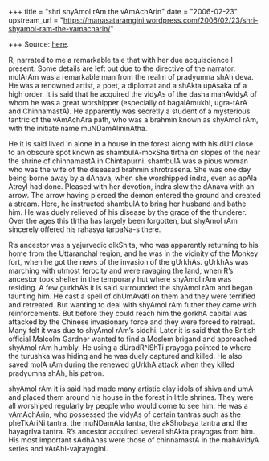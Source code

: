+++
title = "shri shyAmol rAm the vAmAchArin"
date = "2006-02-23"
upstream_url = "https://manasataramgini.wordpress.com/2006/02/23/shri-shyamol-ram-the-vamacharin/"

+++
Source: [here](https://manasataramgini.wordpress.com/2006/02/23/shri-shyamol-ram-the-vamacharin/).

R, narrated to me a remarkable tale that with her due acquiscience I
present. Some details are left out due to the directive of the narrator.
molArAm was a remarkable man from the realm of pradyumna shAh deva. He
was a renowned artist, a poet, a diplomat and a shAkta upAsaka of a high
order. It is said that he acquired the vidyAs of the dasha mahAvidyA of
whom he was a great worshipper (especially of bagalAmukhI, ugra-tArA and
ChinnamastA). He apparently was secretly a student of a mysterious
tantric of the vAmAchAra path, who was a brahmin known as shyAmol rAm,
with the initiate name muNDamAlininAtha.

He it is said lived in alone in a house in the forest along with his
dUtI close to an obscure spot known as shambulA-mokSha tIrtha on slopes
of the near the shrine of chinnamastA in Chintapurni. shambulA was a
pious woman who was the wife of the diseased brahmin shrotrasena. She
was one day being borne away by a dAnava, when she worshipped indra,
even as apAla AtreyI had done. Pleased with her devotion, indra slew the
dAnava with an arrow. The arrow having pierced the demon entered the
ground and created a stream. Here, he instructed shambulA to bring her
husband and bathe him. He was duely relieved of his disease by the grace
of the thunderer. Over the ages this tIrtha has largely been forgotten,
but shyAmol rAm sincerely offered his rahasya tarpaNa-s there.

R’s ancestor was a yajurvedic dIkShita, who was apparently returning to
his home from the Uttaranchal region, and he was in the vicinity of the
Monkey fort, when he got the news of the invasion of the gUrkhAs.
gUrkhAs was marching with utmost ferocity and were ravaging the land,
when R’s ancestor took shelter in the temporary hut where shyAmol rAm
was residing. A few gurkhA’s it is said surrounded the shyAmol rAm and
began taunting him. He cast a spell of dhUmAvatI on them and they were
terrified and retreated. But wanting to deal with shyAmol rAm futher
they came with reinforcements. But before they could reach him the
gorkhA capital was attacked by the Chinese invasionary force and they
were forced to retreat. Many felt it was due to shyAmol rAm’s siddhi.
Later it is said that the British official Malcolm Gardner wanted to
find a Moslem brigand and approached shyAmol rAm humbly. He using a
dUradR^iShTi prayoga pointed to where the turushka was hiding and he was
duely captured and killed. He also saved molA rAm during the renewed
gUrkhA attack when they killed pradyumna shAh, his patron.

shyAmol rAm it is said had made many artistic clay idols of shiva and
umA and placed them around his house in the forest in little shrines.
They were all worshiped regularly by people who would come to see him.
He was a vAmAchArin, who possessed the vidyAs of certain tantras such as
the pheTkAriNi tantra, the muNDamAla tantra, the akShobaya tantra and
the hayagrIva tantra. R’s ancestor acquired several shAkta prayogas from
him. His most important sAdhAnas were those of chinnamastA in the
mahAvidyA series and vArAhI-vajrayoginI.

